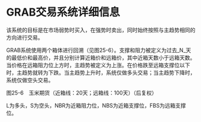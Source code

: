 # GRAB交易系统详细信息

该系统的目标是在市场弱势时买入，在强势时卖出，同时始终按照与主趋势相同的方向进行交易。

GRAB系统使用两个箱体进行回溯（见图25-6）。支撑和阻力被定义为过去_N_天的最低价和最高价，并且分别计算近箱价和远箱价，其中近箱天数小于远箱天数。当价格在远箱阻力位上方时，主趋势被定义为上涨。在价格跌至远箱支撑位以下时，主趋势就转为下跌。当主趋势上升时，系统仅做多头交易；当主趋势下降时，系统仅做空头交易。

[](http://popImage?src='../Images/594-1.jpg')

图25-6　玉米期货（近箱线：20天；远箱线：100天）（后复权）

L为多头，S为空头，NBR为近箱阻力位，NBS为近箱支撑位，FBS为远箱支撑位。